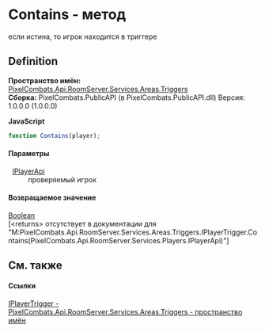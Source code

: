 # Contains - метод


если истина, то игрок находится в триггере



## Definition
**Пространство имён:** <a href="4f427198-2b1e-a053-5a6c-40f068fcb995">PixelCombats.Api.RoomServer.Services.Areas.Triggers</a>  
**Сборка:** PixelCombats.PublicAPI (в PixelCombats.PublicAPI.dll) Версия: 1.0.0.0 (1.0.0.0)

**JavaScript**
``` JavaScript
function Contains(player);
```



#### Параметры
<dl><dt>  <a href="daff9440-f4d4-79a2-3653-919bb66eae04">IPlayerApi</a></dt><dd>проверяемый игрок</dd></dl>

#### Возвращаемое значение
<a href="https://learn.microsoft.com/dotnet/api/system.boolean" target="_blank" rel="noopener noreferrer">Boolean</a>  
\[&lt;returns&gt; отсутствует в документации для "M:PixelCombats.Api.RoomServer.Services.Areas.Triggers.IPlayerTrigger.Contains(PixelCombats.Api.RoomServer.Services.Players.IPlayerApi)"\]

## См. также


#### Ссылки
<a href="a9a12e5a-d04d-685b-40a8-0fe3c2a89202">IPlayerTrigger - </a>  
<a href="4f427198-2b1e-a053-5a6c-40f068fcb995">PixelCombats.Api.RoomServer.Services.Areas.Triggers - пространство имён</a>  
